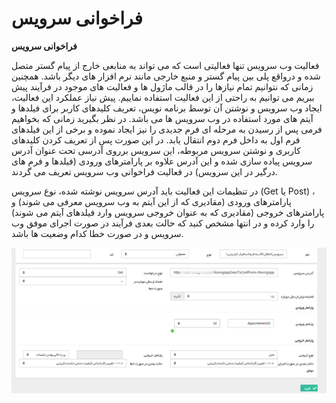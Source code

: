 # فراخوانی سرویس    

**فراخوانی سرویس**

فعالیت وب سرویس تنها فعالیتی است که می تواند به منابعی خارج از پیام گستر متصل شده و درواقع پلی بین پیام گستر و منبع خارجی مانند نرم افزار های دیگر باشد. همچنین زمانی که نتوانیم تمام نیازها را در قالب ماژول ها و فعالیت های موجود در فرآیند پیش ببریم می توانیم به راحتی از این فعالیت استفاده نماییم. پیش نیاز عملکرد این فعالیت، ایجاد وب سرویس و نوشتن آن توسط برنامه نویس، تعریف کلیدهای کاربر برای فیلدها و آیتم های مورد استفاده در وب سرویس ها می باشد. در نظر بگیرید زمانی که بخواهیم فرمی پس از رسیدن به مرحله ای فرم جدیدی را نیز ایجاد نموده و برخی از این فیلدهای فرم اول به داخل فرم دوم انتقال یابد. در این صورت پس از تعریف کردن کلیدهای کاربری و نوشتن سرویس مربوطه، این سرویس برروی آدرسی تحت عنوان آدرس سرویس پیاده سازی شده و این آدرس علاوه بر پارامترهای ورودی (فیلدها و فرم های درگیر در این سرویس) در فعالیت فراخوانی وب سرویس تعریف می گردند.

در تنظیمات این فعالیت باید آدرس سرویس نوشته شده، نوع سرویس (Get یا Post) ، پارامترهای ورودی (مقادیری که از این آیتم به وب سرویس معرفی می شوند) و پارامترهای خروجی (مقادیری که به عنوان خروجی سرویس وارد فیلدهای آیتم می شوند) را وارد کرده و در انتها مشخص کنید که حالت بعدی فرآیند در صورت اجرای موفق وب سرویس و در صورت خطا کدام وضعیت ها باشد.

![](Servicecall/Servicecall1.png)